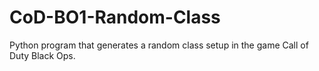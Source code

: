 # CoD-BO1-Random-Class
Python program that generates a random class setup in the game Call of Duty Black Ops.
